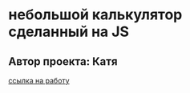  # небольшой калькулятор сделанный на JS
 ## Автор проекта: Катя
 [ссылка на работу](https://chuma890.github.io/calc/)